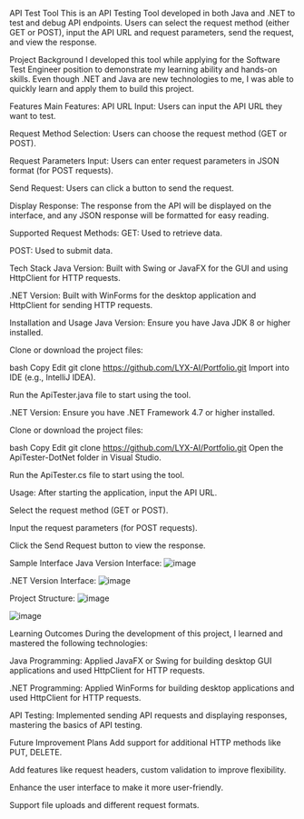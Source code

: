 API Test Tool
This is an API Testing Tool developed in both Java and .NET to test and debug API endpoints. Users can select the request method (either GET or POST), input the API URL and request parameters, send the request, and view the response.

Project Background
I developed this tool while applying for the Software Test Engineer position to demonstrate my learning ability and hands-on skills. Even though .NET and Java are new technologies to me, I was able to quickly learn and apply them to build this project.

Features
Main Features:
API URL Input: Users can input the API URL they want to test.

Request Method Selection: Users can choose the request method (GET or POST).

Request Parameters Input: Users can enter request parameters in JSON format (for POST requests).

Send Request: Users can click a button to send the request.

Display Response: The response from the API will be displayed on the interface, and any JSON response will be formatted for easy reading.

Supported Request Methods:
GET: Used to retrieve data.

POST: Used to submit data.

Tech Stack
Java Version: Built with Swing or JavaFX for the GUI and using HttpClient for HTTP requests.

.NET Version: Built with WinForms for the desktop application and HttpClient for sending HTTP requests.

Installation and Usage
Java Version:
Ensure you have Java JDK 8 or higher installed.

Clone or download the project files:

bash
Copy
Edit
git clone https://github.com/LYX-AI/Portfolio.git
Import into IDE (e.g., IntelliJ IDEA).

Run the ApiTester.java file to start using the tool.

.NET Version:
Ensure you have .NET Framework 4.7 or higher installed.

Clone or download the project files:

bash
Copy
Edit
git clone https://github.com/LYX-AI/Portfolio.git
Open the ApiTester-DotNet folder in Visual Studio.

Run the ApiTester.cs file to start using the tool.

Usage:
After starting the application, input the API URL.

Select the request method (GET or POST).

Input the request parameters (for POST requests).

Click the Send Request button to view the response.

Sample Interface
Java Version Interface:
![image](https://github.com/user-attachments/assets/376809da-974f-4bfe-9699-f0410853809d)

.NET Version Interface:
![image](https://github.com/user-attachments/assets/ecc7fd09-772c-4c56-b557-d346be6ef5cf)


Project Structure:
![image](https://github.com/user-attachments/assets/3aee71db-b78e-47af-ae88-4ce077667e26)


![image](https://github.com/user-attachments/assets/a44aa7c3-8f48-4347-b6a8-988bab30eb16)


Learning Outcomes
During the development of this project, I learned and mastered the following technologies:

Java Programming: Applied JavaFX or Swing for building desktop GUI applications and used HttpClient for HTTP requests.

.NET Programming: Applied WinForms for building desktop applications and used HttpClient for HTTP requests.

API Testing: Implemented sending API requests and displaying responses, mastering the basics of API testing.

Future Improvement Plans
Add support for additional HTTP methods like PUT, DELETE.

Add features like request headers, custom validation to improve flexibility.

Enhance the user interface to make it more user-friendly.

Support file uploads and different request formats.





